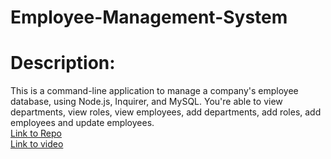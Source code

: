 # Employee-Management-System
<h1>Description:</h1>
This is a command-line application to manage a company's employee database, using Node.js, Inquirer, and MySQL. You're able to view departments, view roles, view employees, add departments, add roles, add employees and update employees.
<br>
<a href="https://github.com/shannonjburris/Employee-Management-System" target="_blank">Link to Repo</a>
 <br>
 <a href="https://www.loom.com/share/ce6a94a2d087443e8b1ecb967d46273b" target="_blank">Link to video</a>
 <br>